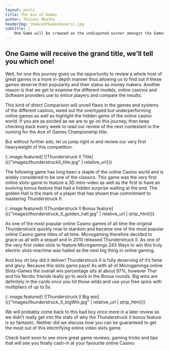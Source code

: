 ```yaml
---
layout: posts
title: The Ace of Games
author: Thulani Mbatha
headerImg: theAceOfGamesGeneric.jpg
subtitle: |
    One Game will be crowned as the undisputed winner amongst the Games. Will it be this one?
---
```


<h2>One Game will receive the grand title, we’ll tell you which one!</h2>

<!--more-->
Well, for one this journey gives us the opportunity to review a whole host of great games in a more in-depth manner thus allowing us to find out if these games deserve their popularity and their status as money makers. Another reason is that we get to examine the different models, online casinos and Software providers use to entice players and compare the results.

This kind of direct Comparison will unveil flaws in the games and systems of the different casinos, weed out the overhyped but underperforming online games as well as highlight the hidden gems of the online casino world. If you are as excited as we are to go on this journey, then keep checking back every week to read our review of the next contestant in the running for the Ace of Games Championship title.

But without further ado, let us jump right in and review our very first heavyweight of this competition.

{:.image.featured} 
![Thunderstruck II Title]({{"images/thunderstruckII_title.jpg" | relative_url}})

The following game has long been a staple of the online Casino world and is widely considered to be one of the classics. This game was the very first online slots-game to feature a 3D intro-video as well as the first to have an evolving bonus feature that had a hidden surprise waiting at the end. The golden Hall is the mark of a player that has shown true commitment to mastering Thunderstruck II.

{:.image.featured} 
![Thunderstruck II Bonus feature]({{"images/thunderstruck_II_golden_hall.jpg" | relative_url | strip_html}})

As one of the most popular online Casino games of all time the original Thunderstruck quickly rose to stardom and became one of the most popular online Casino game titles of all time. Microgaming therefore decided to grace us all with a sequel and in 2010 released Thunderstruck II. As one of the very first video slots to feature Microgamings 243 Ways to win this truly electric slots-machine was hailed as the next big thing in online gaming.

And boy oh boy did it deliver! Thunderstruck II is fully deserving of it’s fame and glory. Because this slots game pays! As with all of Microgamings online Slots-Games the overall win percentage sits at about 97%, however Thor and his Nordic friends really go to work in the Bonus rounds. Big wins are definitely in the cards once you hit those wilds and use your free spins with multipliers of up to 5x.

{:.image.featured} 
![Thunderstruck II Big win]({{"images/thunderstruck_II_bigWin.jpg" | relative_url | strip_html}})

We will probably come back to this bad boy once more in a later review as we didn’t really get into the stats of why the Thunderstruck II bonus feature is so fantastic. Neither did we discuss how you can be guaranteed to get the most out of this electrifying online video slots game.

Check back soon to see more great game reviews, gaming tricks and tips that will see you finally cash-in at your favourite online Casino.

